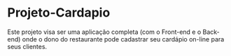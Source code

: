 # Projeto-Cardapio
 Este projeto visa ser uma aplicação completa (com o Front-end e o Back-end) onde o dono do restaurante pode cadastrar seu cardápio on-line para seus clientes.
